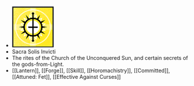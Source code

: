 - ![image.png](../assets/image_1701210170286_0.png)
- Sacra Solis Invicti
- The rites of the Church of the Unconquered Sun, and certain secrets of the gods-from-Light.
- [[Lantern]], [[Forge]], [[Skill]], [[Horomachistry]], [[Committed]], [[Attuned: Fet]], [[Effective Against Curses]]